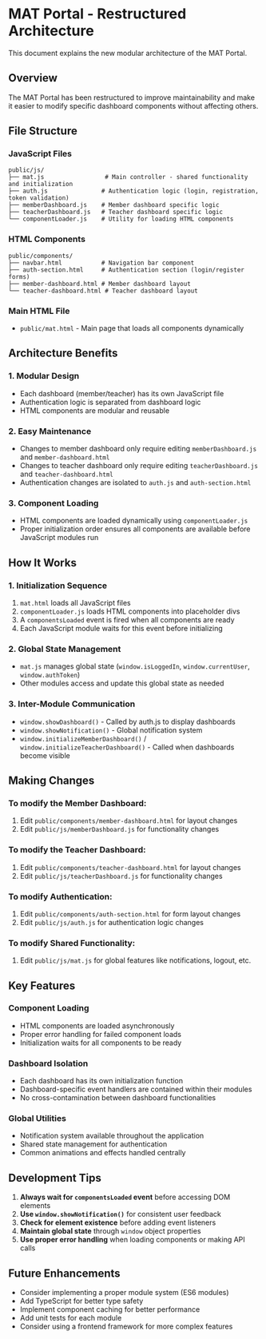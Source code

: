# MAT Portal - Restructured Architecture

This document explains the new modular architecture of the MAT Portal.

## Overview

The MAT Portal has been restructured to improve maintainability and make it easier to modify specific dashboard components without affecting others.

## File Structure

### JavaScript Files

```
public/js/
├── mat.js                 # Main controller - shared functionality and initialization
├── auth.js               # Authentication logic (login, registration, token validation)
├── memberDashboard.js    # Member dashboard specific logic
├── teacherDashboard.js   # Teacher dashboard specific logic
└── componentLoader.js    # Utility for loading HTML components
```

### HTML Components

```
public/components/
├── navbar.html           # Navigation bar component
├── auth-section.html     # Authentication section (login/register forms)
├── member-dashboard.html # Member dashboard layout
└── teacher-dashboard.html # Teacher dashboard layout
```

### Main HTML File

- `public/mat.html` - Main page that loads all components dynamically

## Architecture Benefits

### 1. Modular Design
- Each dashboard (member/teacher) has its own JavaScript file
- Authentication logic is separated from dashboard logic
- HTML components are modular and reusable

### 2. Easy Maintenance
- Changes to member dashboard only require editing `memberDashboard.js` and `member-dashboard.html`
- Changes to teacher dashboard only require editing `teacherDashboard.js` and `teacher-dashboard.html`
- Authentication changes are isolated to `auth.js` and `auth-section.html`

### 3. Component Loading
- HTML components are loaded dynamically using `componentLoader.js`
- Proper initialization order ensures all components are available before JavaScript modules run

## How It Works

### 1. Initialization Sequence
1. `mat.html` loads all JavaScript files
2. `componentLoader.js` loads HTML components into placeholder divs
3. A `componentsLoaded` event is fired when all components are ready
4. Each JavaScript module waits for this event before initializing

### 2. Global State Management
- `mat.js` manages global state (`window.isLoggedIn`, `window.currentUser`, `window.authToken`)
- Other modules access and update this global state as needed

### 3. Inter-Module Communication
- `window.showDashboard()` - Called by auth.js to display dashboards
- `window.showNotification()` - Global notification system
- `window.initializeMemberDashboard()` / `window.initializeTeacherDashboard()` - Called when dashboards become visible

## Making Changes

### To modify the Member Dashboard:
1. Edit `public/components/member-dashboard.html` for layout changes
2. Edit `public/js/memberDashboard.js` for functionality changes

### To modify the Teacher Dashboard:
1. Edit `public/components/teacher-dashboard.html` for layout changes
2. Edit `public/js/teacherDashboard.js` for functionality changes

### To modify Authentication:
1. Edit `public/components/auth-section.html` for form layout changes
2. Edit `public/js/auth.js` for authentication logic changes

### To modify Shared Functionality:
1. Edit `public/js/mat.js` for global features like notifications, logout, etc.

## Key Features

### Component Loading
- HTML components are loaded asynchronously
- Proper error handling for failed component loads
- Initialization waits for all components to be ready

### Dashboard Isolation
- Each dashboard has its own initialization function
- Dashboard-specific event handlers are contained within their modules
- No cross-contamination between dashboard functionalities

### Global Utilities
- Notification system available throughout the application
- Shared state management for authentication
- Common animations and effects handled centrally

## Development Tips

1. **Always wait for `componentsLoaded` event** before accessing DOM elements
2. **Use `window.showNotification()`** for consistent user feedback
3. **Check for element existence** before adding event listeners
4. **Maintain global state** through `window` object properties
5. **Use proper error handling** when loading components or making API calls

## Future Enhancements

- Consider implementing a proper module system (ES6 modules)
- Add TypeScript for better type safety
- Implement component caching for better performance
- Add unit tests for each module
- Consider using a frontend framework for more complex features
